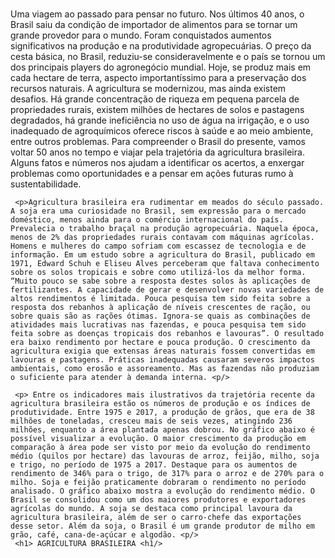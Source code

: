 
<!DOCTYPE html>
<html lang="" "pt-br"
<head>

<meta charset="UTF-8">
<title> AGRICULTURA BRASILEIRA </title>
<link rel= "stylesheet href="style.css"
</head>
<body>
<h1 id="titulo" AGRICULTURA BRASILEIRA> </h1>
      <p> Uma viagem ao passado para pensar no futuro. Nos últimos 40 anos, o Brasil saiu da condição de importador de alimentos para se tornar um grande provedor para o mundo. Foram conquistados aumentos significativos na produção e na produtividade agropecuárias. O preço da cesta básica, no Brasil, reduziu-se consideravelmente e o país se tornou um dos principais players do agronegócio mundial. Hoje, se produz mais em cada hectare de terra, aspecto importantíssimo para a preservação dos recursos naturais. A agricultura se modernizou, mas ainda existem desafios. Há grande concentração de riqueza em pequena parcela de propriedades rurais, existem milhões de hectares de solos e pastagens degradados, há grande ineficiência no uso de água na irrigação, e o uso inadequado de agroquímicos oferece riscos à saúde e ao meio ambiente, entre outros problemas. Para compreender o Brasil do presente, vamos voltar 50 anos no tempo e viajar pela trajetória da agricultura brasileira. Alguns fatos e números nos ajudam a identificar os acertos, a enxergar problemas como oportunidades e a pensar em ações futuras rumo à sustentabilidade. <p/>

     <p>Agricultura brasileira era rudimentar em meados do século passado. A soja era uma curiosidade no Brasil, sem expressão para o mercado doméstico, menos ainda para o comércio internacional do país. Prevalecia o trabalho braçal na produção agropecuária. Naquela época, menos de 2% das propriedades rurais contavam com máquinas agrícolas. Homens e mulheres do campo sofriam com escassez de tecnologia e de informação. Em um estudo sobre a agricultura do Brasil, publicado em 1971, Edward Schuh e Eliseu Alves perceberam que faltava conhecimento sobre os solos tropicais e sobre como utilizá-los da melhor forma. “Muito pouco se sabe sobre a resposta destes solos às aplicações de fertilizantes. A capacidade de gerar e desenvolver novas variedades de altos rendimentos é limitada. Pouca pesquisa tem sido feita sobre a resposta dos rebanhos à aplicação de níveis crescentes de ração, ou sobre quais são as rações ótimas. Ignora-se quais as combinações de atividades mais lucrativas nas fazendas, e pouca pesquisa tem sido feita sobre as doenças tropicais dos rebanhos e lavouras”. O resultado era baixo rendimento por hectare e pouca produção. O crescimento da agricultura exigia que extensas áreas naturais fossem convertidas em lavouras e pastagens. Práticas inadequadas causaram severos impactos ambientais, como erosão e assoreamento. Mas as fazendas não produziam o suficiente para atender à demanda interna. <p/>

     <p> Entre os indicadores mais ilustrativos da trajetória recente da agricultura brasileira estão os números de produção e os índices de produtividade. Entre 1975 e 2017, a produção de grãos, que era de 38 milhões de toneladas, cresceu mais de seis vezes, atingindo 236 milhões, enquanto a área plantada apenas dobrou. No gráfico abaixo é possível visualizar a evolução. O maior crescimento da produção em comparação à área pode ser visto por meio da evolução do rendimento médio (quilos por hectare) das lavouras de arroz, feijão, milho, soja e trigo, no período de 1975 a 2017. Destaque para os aumentos de rendimento de 346% para o trigo, de 317% para o arroz e de 270% para o milho. Soja e feijão praticamente dobraram o rendimento no período analisado. O gráfico abaixo mostra a evolução do rendimento médio. O Brasil se consolidou como um dos maiores produtores e exportadores agrícolas do mundo. A soja se destaca como principal lavoura da agricultura brasileira, além de ser o carro-chefe das exportações desse setor. Além da soja, o Brasil é um grande produtor de milho em grão, café, cana-de-açúcar e algodão. <p/>
     <h1> AGRICULTURA BRASILEIRA <h1/>
